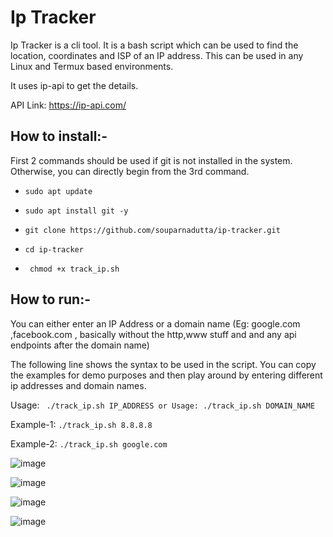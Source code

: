 # Ip Tracker

Ip Tracker is a cli tool. It is a bash script which can be used to find the location, coordinates and ISP of an IP address. This can be used in any Linux and Termux based environments.

It uses ip-api to get the details.

API Link: https://ip-api.com/

## How to install:-

First 2 commands should be used if git is not installed in the system. Otherwise, you can directly begin from the 3rd command.

* `` sudo apt update ``

* `` sudo apt install git -y ``

* `` git clone https://github.com/souparnadutta/ip-tracker.git ``

* `` cd ip-tracker ``

* `` chmod +x track_ip.sh``

## How to run:-

You can either enter an IP Address or a domain name (Eg: google.com ,facebook.com , basically without the http,www stuff and and any api endpoints after the domain name)

The following line shows the syntax to be used in the script. You can copy the examples for demo purposes and then play around by entering different ip addresses and domain names.

Usage:   `` ./track_ip.sh IP_ADDRESS or Usage: ./track_ip.sh DOMAIN_NAME``

Example-1:  `` ./track_ip.sh 8.8.8.8 ``

Example-2:  `` ./track_ip.sh google.com ``

![image](https://user-images.githubusercontent.com/70193389/185685565-8acead28-c4fe-4cb2-b829-f351f483625b.png)

![image](https://user-images.githubusercontent.com/70193389/185684290-37a534fe-7a81-46be-8a74-210b247f54ad.png)

![image](https://user-images.githubusercontent.com/70193389/185684616-d81a8fee-d0c1-480e-b7d9-ac169c38313a.png)

![image](https://user-images.githubusercontent.com/70193389/185685457-330da1e1-468a-4546-84e6-da67c9d773c6.png)


